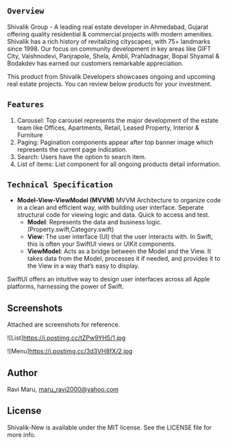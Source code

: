 ## `Overview`
Shivalik Group - A leading real estate developer in Ahmedabad, Gujarat offering quality residential & commercial projects with modern amenities. Shivalik has a rich history of revitalizing cityscapes, with 75+ landmarks since 1998. Our focus on community development in key areas like GIFT City, Vaishnodevi, Panjrapole, Shela, Ambli, Prahladnagar, Bopal Shyamal & Bodakdev has earned our customers remarkable appreciation.

This product from Shivalik Developers showcases ongoing and upcoming real estate projects. You can review below products for your investment.

## `Features`
1. Carousel: Top carousel represents the major development of the estate team like Offices, Apartments, Retail, Leased Property, Interior & Furniture
2. Paging: Pagination components appear after top banner image which represents the current page indication.
3. Search: Users have the option to search item.
4. List of items: List component for all ongoing products detail information.

## `Technical Specification`
- **Model-View-ViewModel (MVVM)**
MVVM Architecture to organize code in a clean and efficient way, with building user interface. Seperate structural code for viewing logic and data. Quick to access and test.
    - **Model**: Represents the data and business logic. (Property.swift,Category.swift)
    - **View**: The user interface (UI) that the user interacts with. In Swift, this is often your SwiftUI views or UIKit components.
    - **ViewModel**: Acts as a bridge between the Model and the View. It takes data from the Model, processes it if needed, and provides it to the View in a way that’s easy to display.
  
SwiftUI offers an intuitive way to design user interfaces across all Apple platforms, harnessing the power of Swift.
  
## Screenshots
Attached are screenshots for reference. 

![List]https://i.postimg.cc/tZPw9YH5/1.jpg

![Menu]https://i.postimg.cc/3d3VH8fX/2.jpg


## Author

Ravi Maru, maru_ravi2000@yahoo.com

## License

Shivalik-New is available under the MIT license. See the LICENSE file for more info.
